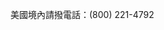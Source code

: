 <Token xmlns:xlink="http://www.w3.org/1999/xlink">美國境內請撥電話：(800) 221-4792</Token>

<!--HONumber=Jul16_HO3-->


